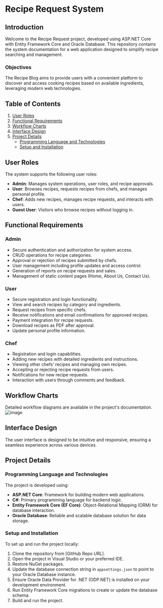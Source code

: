 # Recipe Request System

## Introduction

Welcome to the Recipe Request project, developed using ASP.NET Core with Entity Framework Core and Oracle Database. This repository contains the system documentation for a web application designed to simplify recipe searching and management.

### Objectives

The Recipe Blog aims to provide users with a convenient platform to discover and access cooking recipes based on available ingredients, leveraging modern web technologies.

## Table of Contents

1. [User Roles](#user-roles)
2. [Functional Requirements](#functional-requirements)
3. [Workflow Charts](#workflow-charts)
4. [Interface Design](#interface-design)
5. [Project Details](#project-details)
   - [Programming Language and Technologies](#programming-language-and-technologies)
   - [Setup and Installation](#setup-and-installation)

## User Roles

The system supports the following user roles:

- **Admin**: Manages system operations, user roles, and recipe approvals.
- **User**: Browses recipes, requests recipes from chefs, and manages personal profile.
- **Chef**: Adds new recipes, manages recipe requests, and interacts with users.
- **Guest User**: Visitors who browse recipes without logging in.

## Functional Requirements

### Admin

- Secure authentication and authorization for system access.
- CRUD operations for recipe categories.
- Approval or rejection of recipes submitted by chefs.
- User management including profile updates and access control.
- Generation of reports on recipe requests and sales.
- Management of static content pages (Home, About Us, Contact Us).

### User

- Secure registration and login functionality.
- View and search recipes by category and ingredients.
- Request recipes from specific chefs.
- Receive notifications and email confirmations for approved recipes.
- Payment integration for recipe requests.
- Download recipes as PDF after approval.
- Update personal profile information.

### Chef

- Registration and login capabilities.
- Adding new recipes with detailed ingredients and instructions.
- Viewing other chefs' recipes and managing own recipes.
- Accepting or rejecting recipe requests from users.
- Notifications for new recipe requests.
- Interaction with users through comments and feedback.

## Workflow Charts

Detailed workflow diagrams are available in the project's documentation.
![image](https://github.com/deaaAldeen45112/request-recipes-system/assets/99683685/30ae287c-922a-44f1-9232-723791a179fd)

## Interface Design

The user interface is designed to be intuitive and responsive, ensuring a seamless experience across various devices.

## Project Details

### Programming Language and Technologies

The project is developed using:

- **ASP.NET Core**: Framework for building modern web applications.
- **C#**: Primary programming language for backend logic.
- **Entity Framework Core (EF Core)**: Object-Relational Mapping (ORM) for database interaction.
- **Oracle Database**: Reliable and scalable database solution for data storage.

### Setup and Installation

To set up and run the project locally:

1. Clone the repository from [GitHub Repo URL].
2. Open the project in Visual Studio or your preferred IDE.
3. Restore NuGet packages.
4. Update the database connection string in `appsettings.json` to point to your Oracle Database instance.
5. Ensure Oracle Data Provider for .NET (ODP.NET) is installed on your development environment.
6. Run Entity Framework Core migrations to create or update the database schema.
7. Build and run the project.
